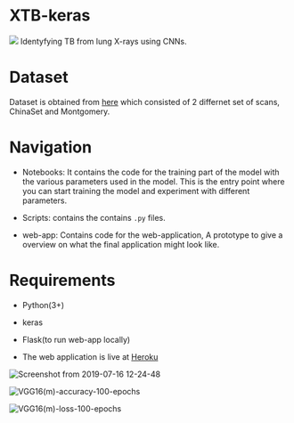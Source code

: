 # XTB-keras
![](https://img.shields.io/github/status/s/pulls/amaanabbasi/XTB-keras/#1.svg)
Identyfying TB from lung X-rays using CNNs. 

# Dataset 

Dataset is obtained from [here](https://www.kaggle.com/kmader/pulmonary-chest-xray-abnormalities) which consisted of 2 differnet set of scans, ChinaSet and Montgomery.

# Navigation

* Notebooks: It contains the code for the training part of the model with the various parameters used in the model. This is the entry point where you can start training the model and experiment with different parameters.

* Scripts: contains the contains `.py` files.

* web-app: Contains code for the web-application, A prototype to give a overview on what the final application might look like.

# Requirements

* Python(3+)
* keras
* Flask(to run web-app locally)

* The web application is live at [Heroku](https://tb-classifier.herokuapp.com/)


![Screenshot from 2019-07-16 12-24-48](https://user-images.githubusercontent.com/30196830/61272452-d1fda380-a7c4-11e9-94e8-36d0d7853ecf.png)


![VGG16(m)-accuracy-100-epochs](https://user-images.githubusercontent.com/30196830/61233908-4f86cc80-a74f-11e9-818c-1aa11bbd51fb.png)

![VGG16(m)-loss-100-epochs](https://user-images.githubusercontent.com/30196830/61233910-531a5380-a74f-11e9-8ea3-3e870bbe3ef2.png)



